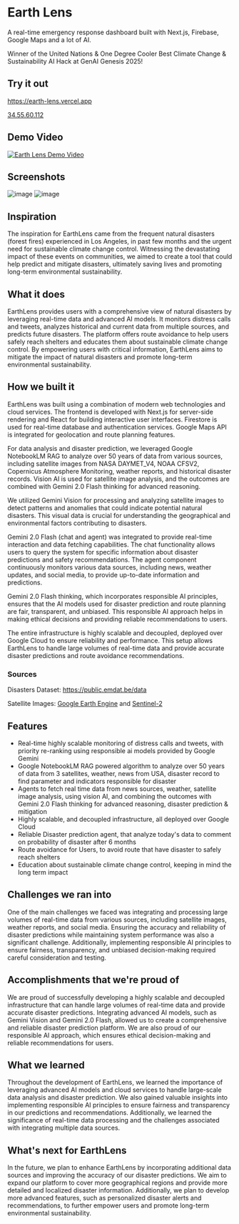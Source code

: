 # Earth Lens

A real-time emergency response dashboard built with Next.js, Firebase, Google Maps and a lot of AI. 

Winner of the United Nations & One Degree Cooler Best Climate Change & Sustainability AI Hack at GenAI Genesis 2025!

## Try it out
https://earth-lens.vercel.app

[34.55.60.112](http://34.55.60.112:8000/)

## Demo Video
[![Earth Lens Demo Video](https://img.youtube.com/vi/zQcF-BcTun4/0.jpg)](https://www.youtube.com/watch?v=zQcF-BcTun4)

## Screenshots
![image](https://github.com/user-attachments/assets/92099328-9404-489f-b41e-aa5cfd597a6f)
![image](https://github.com/user-attachments/assets/34fb9170-31bd-4e87-a991-9362872eb8ee)

## Inspiration
The inspiration for EarthLens came from the frequent natural disasters (forest fires) experienced in Los Angeles, in past few months and the urgent need for sustainable climate change control. Witnessing the devastating impact of these events on communities, we aimed to create a tool that could help predict and mitigate disasters, ultimately saving lives and promoting long-term environmental sustainability.

## What it does
EarthLens provides users with a comprehensive view of natural disasters by leveraging real-time data and advanced AI models. It monitors distress calls and tweets, analyzes historical and current data from multiple sources, and predicts future disasters. The platform offers route avoidance to help users safely reach shelters and educates them about sustainable climate change control. By empowering users with critical information, EarthLens aims to mitigate the impact of natural disasters and promote long-term environmental sustainability.

## How we built it
EarthLens was built using a combination of modern web technologies and cloud services. The frontend is developed with Next.js for server-side rendering and React for building interactive user interfaces. Firestore is used for real-time database and authentication services. Google Maps API is integrated for geolocation and route planning features.

For data analysis and disaster prediction, we leveraged Google NotebookLM RAG to analyze over 50 years of data from various sources, including satellite images from NASA DAYMET_V4, NOAA CFSV2, Copernicus Atmosphere Monitoring, weather reports, and historical disaster records. Vision AI is used for satellite image analysis, and the outcomes are combined with Gemini 2.0 Flash thinking for advanced reasoning.

We utilized Gemini Vision for processing and analyzing satellite images to detect patterns and anomalies that could indicate potential natural disasters. This visual data is crucial for understanding the geographical and environmental factors contributing to disasters.

Gemini 2.0 Flash (chat and agent) was integrated to provide real-time interaction and data fetching capabilities. The chat functionality allows users to query the system for specific information about disaster predictions and safety recommendations. The agent component continuously monitors various data sources, including news, weather updates, and social media, to provide up-to-date information and predictions.

Gemini 2.0 Flash thinking, which incorporates responsible AI principles, ensures that the AI models used for disaster prediction and route planning are fair, transparent, and unbiased. This responsible AI approach helps in making ethical decisions and providing reliable recommendations to users.

The entire infrastructure is highly scalable and decoupled, deployed over Google Cloud to ensure reliability and performance. This setup allows EarthLens to handle large volumes of real-time data and provide accurate disaster predictions and route avoidance recommendations.


### Sources

Disasters Dataset: https://public.emdat.be/data

Satellite Images: [Google Earth Engine](https://earthengine.google.com/) and [Sentinel-2](https://console.cloud.google.com/marketplace/product/esa-public-data/sentinel2)

## Features
- Real-time highly scalable monitoring of distress calls and tweets, with priority re-ranking using responsible ai models provided by Google Gemini
- Google NotebookLM RAG powered algorithm to analyze over 50 years of data from 3 satellites, weather, news from USA, disaster record to find parameter and indicators responsible for disaster
- Agents to fetch real time data from news sources, weather, satellite image analysis, using vision AI, and combining the outcomes with Gemini 2.0 Flash thinking for advanced reasoning, disaster prediction & mitigation
- Highly scalable, and decoupled infrastructure, all deployed over Google Cloud
- Reliable Disaster prediction agent, that analyze today's data to comment on probability of disaster after 6 months
- Route avoidance for Users, to avoid route that have disaster to safely reach shelters
- Education about sustainable climate change control, keeping in mind the long term impact

## Challenges we ran into
One of the main challenges we faced was integrating and processing large volumes of real-time data from various sources, including satellite images, weather reports, and social media. Ensuring the accuracy and reliability of disaster predictions while maintaining system performance was also a significant challenge. Additionally, implementing responsible AI principles to ensure fairness, transparency, and unbiased decision-making required careful consideration and testing.

## Accomplishments that we're proud of
We are proud of successfully developing a highly scalable and decoupled infrastructure that can handle large volumes of real-time data and provide accurate disaster predictions. Integrating advanced AI models, such as Gemini Vision and Gemini 2.0 Flash, allowed us to create a comprehensive and reliable disaster prediction platform. We are also proud of our responsible AI approach, which ensures ethical decision-making and reliable recommendations for users.

## What we learned
Throughout the development of EarthLens, we learned the importance of leveraging advanced AI models and cloud services to handle large-scale data analysis and disaster prediction. We also gained valuable insights into implementing responsible AI principles to ensure fairness and transparency in our predictions and recommendations. Additionally, we learned the significance of real-time data processing and the challenges associated with integrating multiple data sources.

## What's next for EarthLens
In the future, we plan to enhance EarthLens by incorporating additional data sources and improving the accuracy of our disaster predictions. We aim to expand our platform to cover more geographical regions and provide more detailed and localized disaster information. Additionally, we plan to develop more advanced features, such as personalized disaster alerts and recommendations, to further empower users and promote long-term environmental sustainability.
